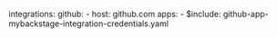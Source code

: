 

integrations:
  github:
    - host: github.com
      apps:
        - $include: github-app-mybackstage-integration-credentials.yaml

